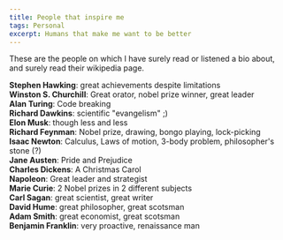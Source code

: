 ```yaml
---
title: People that inspire me
tags: Personal
excerpt: Humans that make me want to be better
---
```


These are the people on which I have surely read or listened a bio about, and surely read their wikipedia page. 

**Stephen Hawking**: great achievements despite limitations   
**Winston S. Churchill**: Great orator, nobel prize winner, great leader   
**Alan Turing**: Code breaking         
**Richard Dawkins**: scientific "evangelism" ;)       
**Elon Musk**: though less and less     
**Richard Feynman**: Nobel prize, drawing, bongo playing, lock-picking     
**Isaac Newton**: Calculus, Laws of motion, 3-body problem, philosopher's stone (?)    
**Jane Austen**: Pride and Prejudice   
**Charles Dickens**: A Christmas Carol        
**Napoleon**: Great leader and strategist      
**Marie Curie**: 2 Nobel prizes in 2 different subjects        
**Carl Sagan**: great scientist, great writer  
**David Hume**: great philosopher, great scotsman   
**Adam Smith**: great economist, great scotsman   
**Benjamin Franklin**: very proactive, renaissance man   